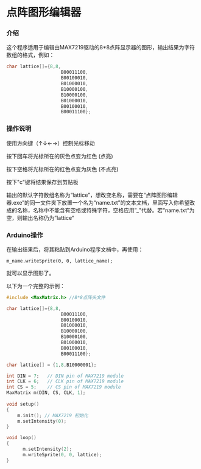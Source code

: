 # 点阵图形编辑器

### 介绍

这个程序适用于编辑由MAX7219驱动的8*8点阵显示器的图形，输出结果为字符数组的格式，例如：

```c++
char lattice[]={8,8,
                    B00011100,
                    B00100010,
                    B01000010,
                    B10000100,
                    B10000100,
                    B01000010,
                    B00100010,
                    B00011100};
```



### 操作说明

使用方向键（↑↓←→）控制光标移动

按下回车将光标所在的灰色点变为红色 (点亮)

按下空格将光标所在的红色点变为灰色 (不点亮)

按下"c"键将结果保存到剪贴板

输出的默认字符数组名称为“lattice”，想改变名称，需要在“点阵图形编辑器.exe”的同一文件夹下放置一个名为“name.txt”的文本文档，里面写入你希望改成的名称，名称中不能含有空格或特殊字符，空格应用”_"代替。若“name.txt“为空，则输出名称仍为”lattice“

### Arduino操作

在输出结果后，将其粘贴到Arduino程序文档中，再使用：

```
m_name.writeSprite(0, 0, lattice_name);
```

就可以显示图形了。

以下为一个完整的示例：

```c++
#include <MaxMatrix.h> //8*8点阵头文件

char lattice[]={8,8,
                    B00011100,
                    B00100010,
                    B01000010,
                    B10000100,
                    B10000100,
                    B01000010,
                    B00100010,
                    B00011100};

char lattice[] = {1,8,B10000001};

int DIN = 7;   // DIN pin of MAX7219 module
int CLK = 6;   // CLK pin of MAX7219 module
int CS = 5;    // CS pin of MAX7219 module
MaxMatrix m(DIN, CS, CLK, 1); 
                
void setup()
{
    m.init(); // MAX7219 初始化
    m.setIntensity(0);
}

void loop()
{
      m.setIntensity(2);
      m.writeSprite(0, 0, lattice);
}
```

